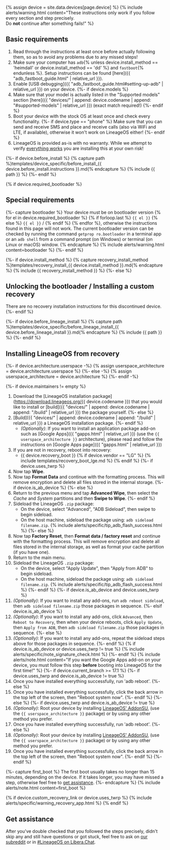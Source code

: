 {% assign device = site.data.devices[page.device] %}
{% include alerts/warning.html content="These instructions only work if you follow every section and step precisely.<br/>
Do **not** continue after something fails!" %}

## Basic requirements

1. Read through the instructions at least once before actually following them, so as to avoid any problems due to any missed steps!
2. Make sure your computer has `adb`{% unless device.install_method == 'heimdall' or device.install_method == 'dd' %} and `fastboot`{% endunless %}. Setup instructions can be found [here]({{ "adb_fastboot_guide.html" | relative_url }}).
3. Enable [USB debugging]({{ "adb_fastboot_guide.html#setting-up-adb" | relative_url }}) on your device.
{%- if device.models %}
4. Make sure that your model is actually listed in the "Supported models" section [here]({{ "devices/" | append: device.codename | append: "#supported-models" | relative_url }}) (exact match required!)
{%- endif %}
5. Boot your device with the stock OS at least once and check every functionality.
{%- if device.type == "phone" %}
  Make sure that you can send and receive SMS and place and receive calls (also via WiFi and LTE, if available), otherwise it won't work on LineageOS either!
{%- endif %}
6. LineageOS is provided as-is with no warranty. While we attempt to verify [everything works](https://github.com/LineageOS/charter/blob/master/device-support-requirements.md) you are installing this at your own risk!

{%- if device.before_install %}
{% capture path %}templates/device_specific/before_install_{{ device.before_install.instructions }}.md{% endcapture %}
{% include {{ path }} %}
{%- endif %}

{% if device.required_bootloader %}
## Special requirements

{%- capture bootloader %}
Your device must be on bootloader version {% for el in device.required_bootloader %} {% if forloop.last %} `{{ el }}` {% else %} `{{ el }}` / {% endif %} {% endfor %}, otherwise the instructions found in this page will not work.
The current bootloader version can be checked by running the command `getprop ro.bootloader` in a terminal app or an `adb shell` from a command prompt (on Windows) or terminal (on Linux or macOS) window.
{% endcapture %}
{% include alerts/warning.html content=bootloader %}
{%- endif %}

<script>
$(function() {
  if (window.location.hash.length === 0) {
    toggleBlur()
  }
})

function toggleBlur() {
  $('#blurred').toggleClass('blurred')
  $('#unblur').toggle()
}
</script>

<div id="unblur" style="display: none;">
  By clicking the following button you are confirming that you've met all of the basic requirements and read the warnings.<br/>
  <button onclick="toggleBlur()" class="btn btn-primary">Show instructions</button>
</div>

<div id="blurred" markdown="1">

{%- if device.install_method %}
{% capture recovery_install_method %}templates/recovery_install_{{ device.install_method }}.md{% endcapture %}
{% include {{ recovery_install_method }} %}
{%- else %}
## Unlocking the bootloader / Installing a custom recovery

There are no recovery installation instructions for this discontinued device.
{%- endif %}

{%- if device.before_lineage_install %}
{% capture path %}templates/device_specific/before_lineage_install_{{ device.before_lineage_install }}.md{% endcapture %}
{% include {{ path }} %}
{%- endif %}

## Installing LineageOS from recovery

{%- if device.architecture.userspace -%}
{% assign userspace_architecture = device.architecture.userspace %}
{%- else -%}
{% assign userspace_architecture = device.architecture %}
{%- endif -%}

{%- if device.maintainers != empty %}
1. Download the [LineageOS installation package](https://download.lineageos.org/{{ device.codename }}) that you would like to install or [build]({{ "devices/" | append: device.codename | append: "/build" | relative_url }}) the package yourself.
{%- else %}
1. [Build]({{ "devices/" | append: device.codename | append: "/build" | relative_url }}) a LineageOS installation package.
{%- endif %}
    * _(Optionally)_: If you want to install an application package add-on such as [Google Apps]({{ "gapps.html" | relative_url }}) (use the `{{ userspace_architecture }}` architecture), please read and follow the instructions on [Google Apps page]({{ "gapps.html" | relative_url }})
2. If you are not in recovery, reboot into recovery:
    * {{ device.recovery_boot }}
    {% if device.vendor == "LG" %}
        {% include templates/recovery_boot_lge.md %}
    {% endif %}
{%- if device.uses_twrp %}
3. Now tap **Wipe**.
4. Now tap **Format Data** and continue with the formatting process. This will remove encryption and delete all files stored in the internal storage.
{%- if device.is_ab_device %}
{%- else %}
5. Return to the previous menu and tap **Advanced Wipe**, then select the *Cache* and *System* partitions and then **Swipe to Wipe**.
{%- endif %}
6. Sideload the LineageOS `.zip` package:
    * On the device, select "Advanced", "ADB Sideload", then swipe to begin sideload.
    * On the host machine, sideload the package using: `adb sideload filename.zip`.
        {% include alerts/specific/tip_adb_flash_success.html %}
{%- else %}
3. Now tap **Factory Reset**, then **Format data / factory reset** and continue with the formatting process. This will remove encryption and delete all files stored in the internal storage, as well as format your cache partition (if you have one).
5. Return to the main menu.
6. Sideload the LineageOS `.zip` package:
    * On the device, select "Apply Update", then "Apply from ADB" to begin sideload.
    * On the host machine, sideload the package using: `adb sideload filename.zip`.
        {% include alerts/specific/tip_adb_flash_success.html %}
{%- endif %}
{%- if device.is_ab_device and device.uses_twrp %}
7. _(Optionally)_: If you want to install any add-ons, run `adb reboot sideload`, then `adb sideload filename.zip` those packages in sequence.
{%- elsif device.is_ab_device %}
7. _(Optionally)_: If you want to install any add-ons, click `Advanced`, then `Reboot to Recovery`, then when your device reboots, click `Apply Update`, then `Apply from ADB`, then `adb sideload filename.zip` those packages in sequence.
{%- else %}
7. _(Optionally)_: If you want to install any add-ons, repeat the sideload steps above for those packages in sequence.
{%- endif %}
{% if device.is_ab_device or device.uses_twrp != true %}
    {% include alerts/specific/note_signature_check.html %}
{%- endif %}
    {% include alerts/note.html content="If you want the Google Apps add-on on your device, you must follow this step **before** booting into LineageOS for the first time!" %}
{%- if device.current_branch >= 17.1 %}
{%- if device.uses_twrp and device.is_ab_device != true %}
8. Once you have installed everything successfully, run 'adb reboot'.
{%- else %}
8. Once you have installed everything successfully, click the back arrow in the top left of the screen, then "Reboot system now".
{%- endif %}
{%- else %}
{%- if device.uses_twrp and device.is_ab_device != true %}
8. _(Optionally)_: Root your device by installing [LineageOS' AddonSU](https://download.lineageos.org/extras), (use the `{{ userspace_architecture }}` package) or by using any other method you prefer.
9. Once you have installed everything successfully, run 'adb reboot'.
{%- else %}
8. _(Optionally)_: Root your device by installing [LineageOS' AddonSU](https://download.lineageos.org/extras), (use the `{{ userspace_architecture }}` package) or by using any other method you prefer.
9. Once you have installed everything successfully, click the back arrow in the top left of the screen, then "Reboot system now".
{%- endif %}
{%- endif %}

{%- capture first_boot %}
The first boot usually takes no longer than 15 minutes, depending on the device.
If it takes longer, you may have missed a step, otherwise feel free to [get assistance](#get-assistance).
{%- endcapture %}
{% include alerts/note.html content=first_boot %}


{% if device.custom_recovery_link or device.uses_twrp %}
{% include alerts/specific/warning_recovery_app.html %}
{% endif %}

## Get assistance

After you've double checked that you followed the steps precisely, didn't skip any and still have questions or got stuck, feel free to ask on [our subreddit](https://reddit.com/r/LineageOS) or in
[#LineageOS on Libera.Chat](https://kiwiirc.com/nextclient/irc.libera.chat#lineageos).

</div>
